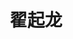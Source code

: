 ---
# Display name

title: 翟起龙
user_groups: ["Current Post-Doc"]



organizations:
- name: 2018- 

Interests:
- Material science

---